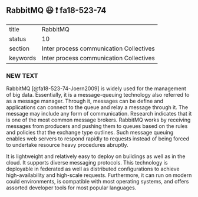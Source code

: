 ## RabbitMQ   :smiley: :exclamation: fa18-523-74


|          |                                         |
| -------- | --------------------------------------- |
| title    | RabbitMQ                                | 
| status   | 10                                      |
| section  | Inter process communication Collectives |
| keywords | Inter process communication Collectives |

### NEW TEXT

RabbitMQ [@fa18-523-74-Joern2009] is widely used for the management of big data. Essentially,
it is a message-queuing technology also referred to as a message
manager. Through it, messages can be define and applications can
connect to the queue and relay a message through it. The message may
include any form of communication. Research indicates that it is one
of the most common message brokers. RabbitMQ works by receiving
messages from producers and pushing them to queues based on the rules
and policies that the exchange type outlines. Such message queuing
enables web servers to respond rapidly to requests instead of being
forced to undertake resource heavy procedures abruptly.


It is lightweight and
relatively easy to deploy on buildings as well as in the cloud. It
supports diverse messaging protocols. This technology is deployable in
federated as well as distributed configurations to achieve
high-availability and high-scale requests. Furthermore, it can run on
modern could environments, is compatible with most operating systems,
and offers assorted developer tools for most popular languages. 



